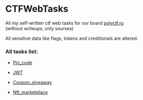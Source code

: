 # CTFWebTasks

All my self-written ctf web tasks for our board [polyctf.ru](https://polyctf.ru/)  
(without writeups, only sourses)

All sensitive data like flags, tokens and creditionals are altered. 


### All tasks list:

- [Pin_code](https://github.com/g0sha1337/CTFWebTasks/tree/main/pin_code)

- [JWT](https://github.com/g0sha1337/CTFWebTasks/tree/main/JWT)

- [Сoupon_giveaway](https://github.com/g0sha1337/CTFWebTasks/tree/main/coupon_giveaway)

- [Nft_marketplace](https://github.com/g0sha1337/CTFWebTasks/tree/main/nft_marketplace)

